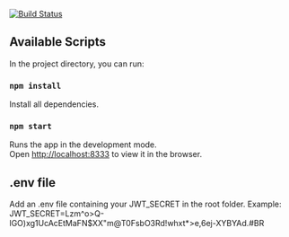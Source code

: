 [![Build Status](https://travis-ci.org/heidipatja/js-backend.svg?branch=master)](https://travis-ci.org/heidipatja/js-backend)

## Available Scripts

In the project directory, you can run:

### `npm install`

Install all dependencies.

### `npm start`

Runs the app in the development mode.<br />
Open [http://localhost:8333](http://localhost:8333) to view it in the browser.

## .env file

Add an .env file containing your JWT_SECRET in the root folder.
Example: JWT_SECRET=Lzm^o>Q-lGO)xg1UcAcEtMaFN$XX"m@T0FsbO3Rd!whxt*>e,6ej-XYBYAd.#BR
